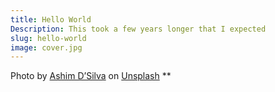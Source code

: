 ```yaml
---
title: Hello World
Description: This took a few years longer that I expected
slug: hello-world
image: cover.jpg
---
```



Photo by [Ashim D’Silva](https://unsplash.com/@randomlies?utm_content=creditCopyText&utm_medium=referral&utm_source=unsplash) on [Unsplash](https://unsplash.com/photos/push-button-print-post-P_PNZnNd7-Y?utm_content=creditCopyText&utm_medium=referral&utm_source=unsplash)
**